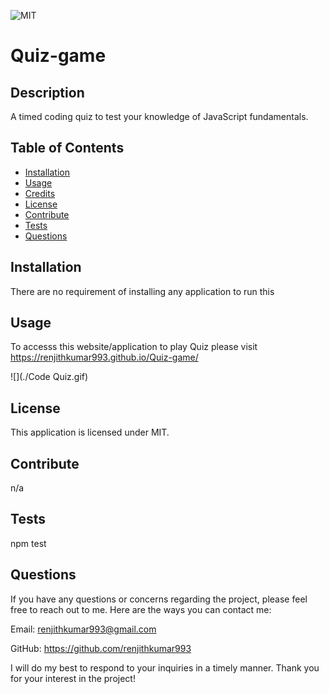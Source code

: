 
![MIT](https://img.shields.io/badge/License-MIT-Green)

# Quiz-game

## Description

A timed coding quiz to test your knowledge of JavaScript fundamentals.

## Table of Contents

- [Installation](#installation) 
- [Usage](#usage)
- [Credits](#credits)
- [License](#license)
- [Contribute](#contribute)
- [Tests](#tests)
- [Questions](#questions)

## Installation

There are no requirement of installing any application to run this 

## Usage

To accesss this website/application to play Quiz please visit https://renjithkumar993.github.io/Quiz-game/

![](./Code Quiz.gif)


## License

This application is licensed under MIT.

## Contribute

n/a

## Tests

npm test

## Questions

If you have any questions or concerns regarding the project, please feel free to reach out to me. Here are the ways you can contact me:

Email: renjithkumar993@gmail.com

GitHub: https://github.com/renjithkumar993

I will do my best to respond to your inquiries in a timely manner. Thank you for your interest in the project!

